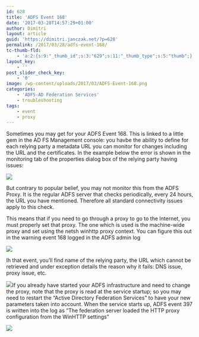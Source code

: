```yaml
---
id: 628
title: 'ADFS Event 168'
date: '2017-03-28T14:57:29+01:00'
author: Dimitri
layout: article
guid: 'https://dimitri.janczak.net/?p=628'
permalink: /2017/03/28/adfs-event-168/
tc-thumb-fld:
    - 'a:2:{s:9:"_thumb_id";s:3:"629";s:11:"_thumb_type";s:5:"thumb";}'
layout_key:
    - ''
post_slider_check_key:
    - '0'
image: /wp-content/uploads/2017/03/ADFS-Event-168.png
categories:
    - 'ADFS-AD Federation Services'
    - troubleshooting
tags:
    - event
    - proxy
---
```


Sometimes you may get for your ADFS Event 168. This is linked to a little gem in the AD FS Management console: you havbe the ability to define for each relying party a metadata URL you can monitor for changes including the URL and the certificates. In the example below the error is shown in the monitoring tab of the properties dialog box of the relying party having issues:

[![](https://dimitri.janczak.net/wp-content/uploads/2017/03/ADFS-Relying-Party-Trust-Properties.png)](https://dimitri.janczak.net/wp-content/uploads/2017/03/ADFS-Relying-Party-Trust-Properties.png)

But contrary to popular belief, you may not monitor this from the ADFS Proxy. It is the regular ADFS server that checks periodically, every 24 hours, the URL you have mentioned. Therefore all standard connectivity issues apply to this check.

This means that if you need to go through a proxy to go to the Internet, you must properly set that proxy. The one which is used is the machine-wide proxy and set using the netsh winhttp proxy context. You can figure this out in the warning event 168 logged in the ADFS admin log

[![](https://dimitri.janczak.net/wp-content/uploads/2017/03/ADFS-Event-156-Info-Monitoring-Started.png)](https://dimitri.janczak.net/wp-content/uploads/2017/03/ADFS-Event-156-Info-Monitoring-Started.png)

Ih that event, you’ll find name of the relying party, the URL which cannot be retrieved and under exception details the reason why it fails: DNS issue, proxy issue, etc.

[![](https://dimitri.janczak.net/wp-content/uploads/2017/03/ADFS-Event-168-with-parameters.png)](https://dimitri.janczak.net/wp-content/uploads/2017/03/ADFS-Event-168-with-parameters.png)If you already have started your ADFS infrastructure and need to change the proxy, note that the proxy is read at the service startup; so you may need to restart the “Active Directory Federation Services” to have your new parameters taken into account. When the service starts up, ADFS event 397 is written into the log as “The federation server loaded the HTTP proxy configuration from the WinHTTP settings”

[![](https://dimitri.janczak.net/wp-content/uploads/2017/03/ADFS-Event-397-Proxy-Configuration.png)](https://dimitri.janczak.net/wp-content/uploads/2017/03/ADFS-Event-397-Proxy-Configuration.png)